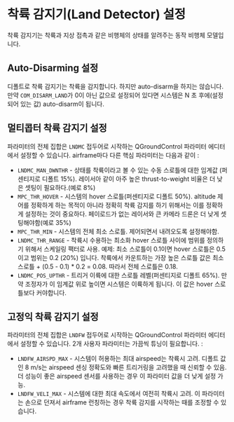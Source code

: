 # 착륙 감지기(Land Detector) 설정

착륙 감지기는 착륙과 지상 접촉과 같은 비행체의 상태를 알려주는 동작 비행체 모델입니다.

## Auto-Disarming 설정

디폴트로 착륙 감지기는 착륙을 감지합니다. 하지만 auto-disarm을 하지는 않습니다. 만약 `COM_DISARM_LAND`가 0이 아닌 값으로 설정되어 있다면 시스템은 N 초 후에\(설정되어 있는 값\) auto-disarm이 됩니다.

## 멀티콥터 착륙 감지기 설정

파라미터의 전체 집합은 `LNDMC` 접두어로 시작하는 QGroundControl 파라미터 에디터에서 설정할 수 있습니다. airframe마다 다른 핵심 파라미터는 다음과 같이 :

* `LNDMC_MAN_DWNTHR` - 상태를 착륙이라고 볼 수 있는 수동 스로틀에 대한 임계값 \(퍼센티지로 디폴트 15%\). 레이서아 같이 아주 높은 thrust-to-weight 비율은 더 낮은 셋팅이 필요하다.\(예로 8%\)
* `MPC_THR_HOVER` - 시스템의 hover 스로틀\(퍼센티지로 디폴트 50%\). altitude 제어를 정확하게 하는 목적이 아니라 정확히 착륙 감지를 하기 위해서는 이를 정확하게 설정하는 것이 중요하다. 페이로드가 없는 레이서와 큰 카메라 드론은 더 낮게 셋팅해야함\(예로 35%\)
* `MPC_THR_MIN` - 시스템의 전체 최소 스로틀. 제어되면서 내려오도록 설정해야함.
* `LNDMC_THR_RANGE` - 착륙시 수용하는 최소화 hover 스로틀 사이에 범위를 정의하기 위해서 스케일링 팩터로 사용. 예제: 최소 스로틀이 0.1이면 hover 스로틀은 0.5이고 범위는 0.2 \(20%\) 입니다. 착륙에서 카운트하는 가장 높은 스로틀 값은 최소 스로틀 + \(0.5 - 0.1\) \* 0.2 = 0.08. 따라서 전체 스로틀은 0.18.
* `LNDMC_POS_UPTHR` - 트리거 이륙에 대한 스로틀 레벨\(퍼센티지로 디폴트 65%\). 만약 조정자가 이 임계값 위로 높이면 시스템은 이륙하게 됩니다. 이 값은 hover 스로틀보다 커야합니다.

## 고정익 착륙 감지기 설정

파라미터의 전체 집합은 `LNDFW` 접두어로 시작하는 QGroundControl 파라미터 에디터에서 설정할 수 있습니다. 2개 사용자 파라미터는 가끔씩 튜닝이 필요합니다. :

* `LNDFW_AIRSPD_MAX` - 시스템이 허용하는 최대 airspeed는 착륙시 고려. 디폴트 값인 8 m/s는 airspeed 센싱 정확도와 빠른 트리거링을 고려했을 때 신뢰할 수 있음. 더 성능이 좋은 airspeed 센서를 사용하는 경우 이 파라미터 값을 더 낮게 설정 가능.
* `LNDFW_VELI_MAX` - 시스템에 대한 최대 속도에서 여전히 착륙시 고려. 이 파라미터는 손으로 던져서 airframe 런칭하는 경우 착륙 감지를 시작하는 때를 조정할 수 있습니다.

